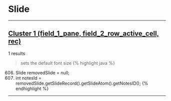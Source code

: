 # Slide

***

## [Cluster 1 (field_1_pane, field_2_row_active_cell, rec)](./1)
1 results
> sets the default font size 
{% highlight java %}
606. Slide removedSlide = null;
638.   int notesId = removedSlide.getSlideRecord().getSlideAtom().getNotesID();
{% endhighlight %}

***

